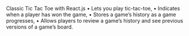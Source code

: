 Classic Tic Tac Toe with React.js
• Lets you play tic-tac-toe,
• Indicates when a player has won the game,
• Stores a game’s history as a game progresses,
• Allows players to review a game’s history and see previous versions of a game’s board.
